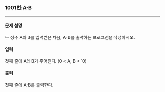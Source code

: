 ### 1001번:A-B

***

#### 문제 설명
두 정수 A와 B를 입력받은 다음, A-B를 출력하는 프로그램을 작성하시오.

#### 입력
첫째 줄에 A와 B가 주어진다. (0 < A, B < 10)

#### 출력
첫째 줄에 A-B를 출력한다.